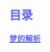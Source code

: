 <!--
 * @Title: 
 * @Author: Liy
 * @Date: 2022-12-08 09:07:42
 * @Description: 
-->
## <font color='#5961FF'>目录</font>
**[<font color='#5961FF'>梦的解析</font>](./杂类/梦的解析（弗洛伊德）.md)**